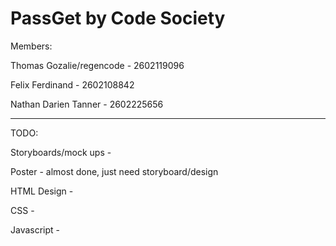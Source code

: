 # PassGet by Code Society 
Members:

Thomas Gozalie/regencode - 2602119096

Felix Ferdinand - 2602108842

Nathan Darien Tanner - 2602225656

-------------------------------------------------------------------------


TODO:

 Storyboards/mock ups - 
 
 Poster - almost done, just need storyboard/design
 
 HTML Design -
 
 CSS -
 
 Javascript -
